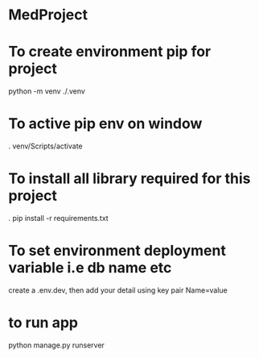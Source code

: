 # MedProject
# To create environment pip for project
python -m venv   ./.venv

# To active pip env on window
. venv/Scripts/activate

# To install all library required for this project
. pip install -r requirements.txt

# To set environment deployment variable i.e db name etc
create a .env.dev, then add your detail using key pair
Name=value

# to run app
python manage.py runserver



